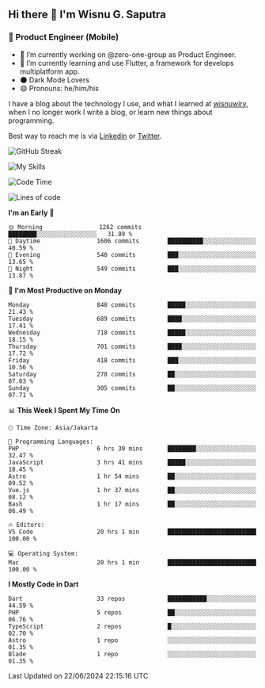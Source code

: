 ## Hi there 👋 I'm Wisnu G. Saputra

### :mobile_phone_off: Product Engineer (Mobile)

- 🔭 I’m currently working on @zero-one-group as Product Engineer.
- 🌱 I’m currently learning and use Flutter, a framework for develops multiplatform app.
- 🌑 Dark Mode Lovers
- 😄 Pronouns: he/him/his

I have a blog about the technology I use, and what I learned at [wisnuwiry](https://wisnuwiry.space/), when I no longer work I write a blog, or learn new things about programming.

Best way to reach me is via [Linkedin](https://www.linkedin.com/in/wisnu-saputra/) or [Twitter](https://twitter.com/wisnuwiry).

![GitHub Streak](https://streak-stats.demolab.com?user=wisnuwiry&theme=dark&hide_border=true)

![My Skills](https://skillicons.dev/icons?i=dart,flutter,kotlin,swift,go,js,css,neovim,git,linux&perline=5)

<!--START_SECTION:waka-->
![Code Time](http://img.shields.io/badge/Code%20Time-1%2C369%20hrs%2053%20mins-blue)

![Lines of code](https://img.shields.io/badge/From%20Hello%20World%20I%27ve%20Written-5.8%20million%20lines%20of%20code-blue)

**I'm an Early 🐤** 

```text
🌞 Morning                1262 commits        ████████░░░░░░░░░░░░░░░░░   31.89 % 
🌆 Daytime                1606 commits        ██████████░░░░░░░░░░░░░░░   40.59 % 
🌃 Evening                540 commits         ███░░░░░░░░░░░░░░░░░░░░░░   13.65 % 
🌙 Night                  549 commits         ███░░░░░░░░░░░░░░░░░░░░░░   13.87 % 
```
📅 **I'm Most Productive on Monday** 

```text
Monday                   848 commits         █████░░░░░░░░░░░░░░░░░░░░   21.43 % 
Tuesday                  689 commits         ████░░░░░░░░░░░░░░░░░░░░░   17.41 % 
Wednesday                718 commits         █████░░░░░░░░░░░░░░░░░░░░   18.15 % 
Thursday                 701 commits         ████░░░░░░░░░░░░░░░░░░░░░   17.72 % 
Friday                   418 commits         ███░░░░░░░░░░░░░░░░░░░░░░   10.56 % 
Saturday                 278 commits         ██░░░░░░░░░░░░░░░░░░░░░░░   07.03 % 
Sunday                   305 commits         ██░░░░░░░░░░░░░░░░░░░░░░░   07.71 % 
```


📊 **This Week I Spent My Time On** 

```text
🕑︎ Time Zone: Asia/Jakarta

💬 Programming Languages: 
PHP                      6 hrs 30 mins       ████████░░░░░░░░░░░░░░░░░   32.47 % 
JavaScript               3 hrs 41 mins       █████░░░░░░░░░░░░░░░░░░░░   18.45 % 
Astro                    1 hr 54 mins        ██░░░░░░░░░░░░░░░░░░░░░░░   09.52 % 
Vue.js                   1 hr 37 mins        ██░░░░░░░░░░░░░░░░░░░░░░░   08.12 % 
Bash                     1 hr 17 mins        ██░░░░░░░░░░░░░░░░░░░░░░░   06.49 % 

🔥 Editors: 
VS Code                  20 hrs 1 min        █████████████████████████   100.00 % 

💻 Operating System: 
Mac                      20 hrs 1 min        █████████████████████████   100.00 % 
```

**I Mostly Code in Dart** 

```text
Dart                     33 repos            ███████████░░░░░░░░░░░░░░   44.59 % 
PHP                      5 repos             ██░░░░░░░░░░░░░░░░░░░░░░░   06.76 % 
TypeScript               2 repos             █░░░░░░░░░░░░░░░░░░░░░░░░   02.70 % 
Astro                    1 repo              ░░░░░░░░░░░░░░░░░░░░░░░░░   01.35 % 
Blade                    1 repo              ░░░░░░░░░░░░░░░░░░░░░░░░░   01.35 % 
```




 Last Updated on 22/06/2024 22:15:16 UTC
<!--END_SECTION:waka-->
